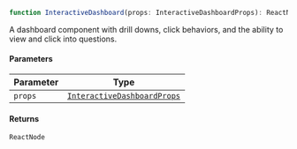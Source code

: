 ```ts
function InteractiveDashboard(props: InteractiveDashboardProps): ReactNode;
```

A dashboard component with drill downs, click behaviors, and the ability to view and click into questions.

#### Parameters

| Parameter | Type                                                        |
| --------- | ----------------------------------------------------------- |
| `props`   | [`InteractiveDashboardProps`](InteractiveDashboardProps.md) |

#### Returns

`ReactNode`
